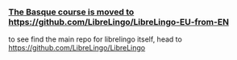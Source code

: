 <a href="https://github.com/LibreLingo/LibreLingo-EU-from-EN"><h3>The Basque course is moved to https://github.com/LibreLingo/LibreLingo-EU-from-EN</h1></a>

to see find the main repo for librelingo itself, head to https://github.com/LibreLingo/LibreLingo
